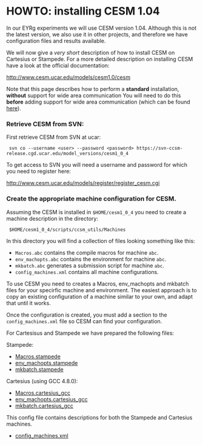HOWTO: installing CESM 1.04
============================

In our EYRg experiments we will use CESM version 1.04. Although this is not the latest version, we also use 
it in other projects, and therefore we have configuration files and results available. 

We will now give a _very short_ description of how to install CESM on Cartesius or Stampede. For a more detailed 
description on installing CESM have a look at the official documentation:

<http://www.cesm.ucar.edu/models/cesm1.0/cesm>

Note that this page describes how to perform a __standard__ installation, __without__ support for wide area 
communication You will need to do this __before__ adding support for wide area communication (which can be 
found [here](https://github.com/jmaassen/EYRg-wiki/blob/master/howtos/CESM_eSalsaMPI.md)).

### Retrieve CESM from SVN:

First retrieve CESM from SVN at ucar: 

     svn co --username <user> --password <password> https://svn-ccsm-release.cgd.ucar.edu/model_versions/cesm1_0_4

To get access to SVN you will need a username and password for which you need to register here:

<http://www.cesm.ucar.edu/models/register/register_cesm.cgi>

### Create the appropriate machine configuration for CESM.

Assuming the CESM is installed in `$HOME/cesm1_0_4` you need to create a machine
description in the directory:

     $HOME/cesm1_0_4/scripts/ccsm_utils/Machines

In this directory you will find a collection of files looking something like this:

- `Macros.abc` contains the compile macros for machine `abc`.
- `env_machopts.abc` contains the environment for machine `abc`.
- `mkbatch.abc` generates a submission script for machine `abc`.
- `config_machines.xml` contains all machine configurations. 

To use CESM you need to creates a Macros, env_machopts and mkbatch files for your 
specirfic machine and environment. The easiest approach is to copy an existing 
configuration of a machine similar to your own, and adapt that until it works. 

Once the configuration is created, you must add a section to the `config_machines.xml`
file so CESM can find your configuration.

For Cartesisus and Stampede we have prepared the following files:

Stampede:

- [Macros.stampede](https://github.com/jmaassen/EYRg-wiki/blob/master/configs/Macros.stampede)
- [env_machopts.stampede](https://github.com/jmaassen/EYRg-wiki/blob/master/configs/env_machopts.stampede)
- [mkbatch.stampede](https://github.com/jmaassen/EYRg-wiki/blob/master/configs/mkbatch.stampede)

Cartesius (using GCC 4.8.0): 

- [Macros.cartesius_gcc](https://github.com/jmaassen/EYRg-wiki/blob/master/configs/Macros.cartesius_gcc)
- [env_machopts.cartesius_gcc](https://github.com/jmaassen/EYRg-wiki/blob/master/configs/env_machopts.cartesius_gcc)
- [mkbatch.cartesius_gcc](https://github.com/jmaassen/EYRg-wiki/blob/master/configs/mkbatch.cartesius_gcc)

This config file contains descriptions for both the Stampede and Cartesius machines.

- [config_machines.xml](https://github.com/jmaassen/EYRg-wiki/blob/master/configs/config_machines.xml)














